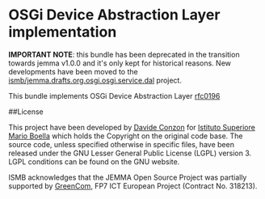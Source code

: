 # OSGi Device Abstraction Layer implementation

    
**IMPORTANT NOTE**: this bundle has been deprecated in the transition towards jemma v1.0.0 and it's only kept for historical reasons. New developments have been moved to the [ismb/jemma.drafts.org.osgi.osgi.service.dal](https://github.com/jemma.drafts.org.osgi.osgi.service.dal) project.

This bundle implements OSGi Device Abstraction Layer [rfc0196](https://github.com/osgi/design/raw/master/rfcs/rfc0196/)

##License

This project have been developed by [Davide Conzon](https://github.com/codavide) for [Istituto Superiore Mario Boella](http://www.ismb.it/) which holds the Copyright on the original code base.
The source code, unless specified otherwise in specific files, have been released under the GNU Lesser General Public License (LGPL) version 3.
LGPL conditions can be found on the GNU website.

 ISMB acknowledges that the JEMMA Open Source Project was partially supported by [GreenCom](http://www.greencom-project.eu/), FP7 ICT European Project (Contract No. 318213).
